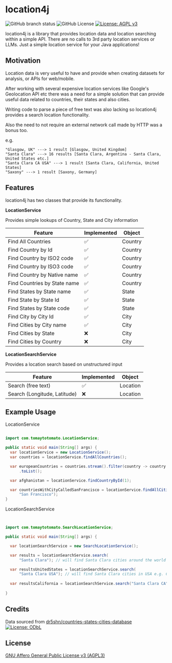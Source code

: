 # location4j

![GitHub branch status](https://img.shields.io/github/checks-status/tomaytotomato/location4j/master)
![GitHub License](https://img.shields.io/github/license/tomaytotomato/location4j)
[![License: AGPL v3](https://img.shields.io/badge/License-AGPL_v3-blue.svg)](https://choosealicense.com/licenses/agpl-3.0/)


location4j is a library that provides location data and location searching within a simple API.
There are no calls to 3rd party location services or LLMs. Just a simple location service for your
Java applications!

## Motivation

Location data is very useful to have and provide when creating datasets for analysis, or APIs for
web/mobile.

After working with several expensive location services like Google's Geolocation API etc there was a
need for a simple solution that can provide useful data related to countries, their states and also
cities.

Writing code to parse a piece of free text was also lacking so location4j provides a search location
functionality.

Also the need to not require an external network call made by HTTP was a bonus too.

e.g.

```
"Glasgow, UK" ---> 1 result [Glasgow, United Kingdom]
"Santa Clara" ---> 16 results [Santa Clara, Argentina - Santa Clara, United States etc.]
"Santa Clara CA USA" ---> 1 result [Santa Clara, California, United States]
"Saxony" ---> 1 result [Saxony, Germany]

```

## Features

location4j has two classes that provide its functionality.

**LocationService**

Provides simple lookups of Country, State and City information

| Feature                      | Implemented | Object  |
|------------------------------|-------------|---------|
| Find All Countries           | ✅           | Country |
| Find Country by Id           | ✅           | Country |
| Find Country by ISO2 code    | ✅           | Country |
| Find Country by ISO3 code    | ✅           | Country |
| Find Country by Native name  | ✅           | Country |
| Find Countries by State name | ✅           | Country |
| Find States by State name    | ✅           | State   |
| Find State by State Id       | ✅           | State   |
| Find States by State code    | ✅           | State   |
| Find City by City Id         | ✅           | City    |
| Find Cities by City name     | ✅           | City    |
| Find Cities by State         | ❌           | City    |
| Find Cities by Country       | ❌           | City    |

**LocationSearchService**

Provides a location search based on unstructured input

| Feature                      | Implemented | Object   |
|------------------------------|-------------|----------|
| Search (free text)           | ✅           | Location |
| Search (Longitude, Latitude) | ❌           | Location |

## Example Usage

LocationService

```java

import com.tomaytotomato.LocationService;

public static void main(String[] args) {
  var locationService = new LocationService();
  var countries = locationService.findAllCountries();

  var europeanCountries = countries.stream().filter(country -> country.getRegion().equals("Europe"))
      .toList();

  var afghanistan = locationService.findCountryById(1);

  var countriesWithCityCalledSanFrancisco = locationService.findAllCitiesByCityName(
      "San Francisco");
}

```

LocationSearchService

```java


import com.tomaytotomato.SearchLocationService;

public static void main(String[] args) {

  var locationSearchService = new SearchLocationService();

  var results = locationSearchService.search(
      "Santa Clara"); // will find Santa Clara cities around the world

  var resultsUnitedStates = locationSearchService.search(
      "Santa Clara USA"); // will find Santa Clara cities in USA e.g. California, Utah etc.
  
  var resultsCalifornia = locationSearchService.search("Santa Clara CA"); // will find Santa Clara in California
  
}


```

## Credits

Data sourced from [dr5shn/countries-states-cities-database](https://github.com/dr5hn/countries-states-cities-database) [![License: ODbL](https://img.shields.io/badge/License-ODbL-brightgreen.svg)](https://opendatacommons.org/licenses/odbl/)


## License

[GNU Affero General Public License v3 (AGPL3)](https://choosealicense.com/licenses/agpl-3.0/)

